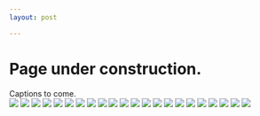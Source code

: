 ```yaml
---
layout: post

---
```


<h1>Page under construction.</h1>
Captions to come.

<div class="row gallery">
	<div class="col-md-12 text-center">
		<img src="/images/gallery/1.jpeg" class="gallery-img img img-responsive">
		<img src="/images/gallery/2.jpeg" class="gallery-img img img-responsive">
		<img src="/images/gallery/3.jpeg" class="gallery-img img img-responsive">
		<img src="/images/gallery/4.jpeg" class="gallery-img img img-responsive">
		<img src="/images/gallery/5.jpeg" class="gallery-img img img-responsive">
		<img src="/images/gallery/6.jpeg" class="gallery-img img img-responsive">
		<img src="/images/gallery/7.jpeg" class="gallery-img img img-responsive">
		<img src="/images/gallery/8.jpeg" class="gallery-img img img-responsive">
		<img src="/images/gallery/9.jpeg" class="gallery-img img img-responsive">
		<img src="/images/gallery/10.jpeg" class="gallery-img img img-responsive">
		<img src="/images/gallery/11.jpeg" class="gallery-img img img-responsive">
		<img src="/images/gallery/12.jpeg" class="gallery-img img img-responsive">
		<img src="/images/gallery/13.jpeg" class="gallery-img img img-responsive">
		<img src="/images/gallery/14.jpeg" class="gallery-img img img-responsive">
		<img src="/images/gallery/15.jpeg" class="gallery-img img img-responsive">
		<img src="/images/gallery/16.jpeg" class="gallery-img img img-responsive">
		<img src="/images/gallery/17.jpeg" class="gallery-img img img-responsive">
		<img src="/images/gallery/18.jpeg" class="gallery-img img img-responsive">
		<img src="/images/gallery/19.jpeg" class="gallery-img img img-responsive">
		<img src="/images/gallery/20.jpeg" class="gallery-img img img-responsive">
		<img src="/images/gallery/21.jpeg" class="gallery-img img img-responsive">
		<img src="/images/gallery/22.jpeg" class="gallery-img img img-responsive">
	</div>
</div>
